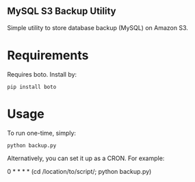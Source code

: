 MySQL S3 Backup Utility
--------------

Simple utility to store database backup (MySQL) on Amazon S3.

Requirements
=============

Requires boto. Install by:

	pip install boto

Usage
=============

To run one-time, simply:

	python backup.py
	
Alternatively, you can set it up as a CRON. For example:

0 * * * * (cd /location/to/script/; python backup.py)
